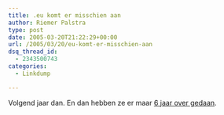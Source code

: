 ```yaml
---
title: .eu komt er misschien aan
author: Riemer Palstra
type: post
date: 2005-03-20T21:22:29+00:00
url: /2005/03/20/eu-komt-er-misschien-aan
dsq_thread_id:
  - 2343500743
categories:
  - Linkdump

---
```

Volgend jaar dan. En dan hebben ze er maar [6 jaar over gedaan][1].

 [1]: http://www.theregister.co.uk/2005/03/19/eu_domain_jumps_final_hurdle/